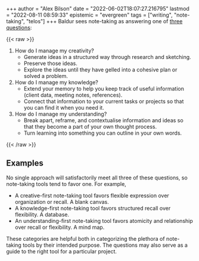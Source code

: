 +++
author = "Alex Bilson"
date = "2022-06-02T18:07:27.216795"
lastmod = "2022-08-11 08:59:33"
epistemic = "evergreen"
tags = ["writing", "note-taking", "telos"]
+++
Baldur sees note-taking as answering one of [three questions](https://www.baldurbjarnason.com/2022/the-different-kinds-of-notes/#the-different-kinds-of-notes):

{{< raw >}}
<ol>
   <li>How do I manage my creativity?
      <ul>
         <li>Generate ideas in a structured way through research and sketching.</li>
         <li>Preserve those ideas.</li>
         <li>Explore the ideas until they have gelled into a cohesive plan or solved a problem.</li>
      </ul>
   </li>
   <li>How do I manage my knowledge?
      <ul>
         <li>Extend your memory to help you keep track of useful information (client data, meeting notes, references).</li>
         <li>Connect that information to your current tasks or projects so that you can find it when you need it.</li>
      </ul>
   </li>
   <li>How do I manage my understanding?
      <ul>
         <li>Break apart, reframe, and contextualise information and ideas so that they become a part of your own thought process.</li>
         <li>Turn learning into something you can outline in your own words.</li>
      </ul>
   </li>
</ol>
{{< /raw >}}

## Examples

No single approach will satisfactorily meet all three of these questions, so note-taking tools tend to favor one. For example,

- A creative-first note-taking tool favors flexible expression over organization or recall. A blank canvas.
- A knowledge-first note-taking tool favors structured recall over flexibility. A database.
- An understanding-first note-taking tool favors atomicity and relationship over recall or flexibility. A mind map.

These categories are helpful both in categorizing the plethora of note-taking tools by their intended purpose. The questions may also serve as a guide to the right tool for a particular project.
